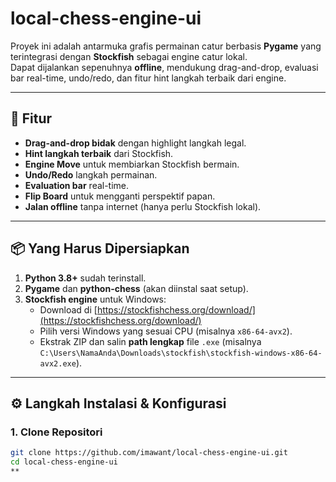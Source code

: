 # local-chess-engine-ui

Proyek ini adalah antarmuka grafis permainan catur berbasis **Pygame** yang terintegrasi dengan **Stockfish** sebagai engine catur lokal.  
Dapat dijalankan sepenuhnya **offline**, mendukung drag-and-drop, evaluasi bar real-time, undo/redo, dan fitur hint langkah terbaik dari engine.

---

## 🎯 Fitur
- **Drag-and-drop bidak** dengan highlight langkah legal.
- **Hint langkah terbaik** dari Stockfish.
- **Engine Move** untuk membiarkan Stockfish bermain.
- **Undo/Redo** langkah permainan.
- **Evaluation bar** real-time.
- **Flip Board** untuk mengganti perspektif papan.
- **Jalan offline** tanpa internet (hanya perlu Stockfish lokal).

---

## 📦 Yang Harus Dipersiapkan
1. **Python 3.8+** sudah terinstall.
2. **Pygame** dan **python-chess** (akan diinstal saat setup).
3. **Stockfish engine** untuk Windows:
   - Download di [https://stockfishchess.org/download/](https://stockfishchess.org/download/)
   - Pilih versi Windows yang sesuai CPU (misalnya `x86-64-avx2`).
   - Ekstrak ZIP dan salin **path lengkap** file `.exe` (misalnya  
     `C:\Users\NamaAnda\Downloads\stockfish\stockfish-windows-x86-64-avx2.exe`).

---

## ⚙️ Langkah Instalasi & Konfigurasi

### 1. Clone Repositori
```bash
git clone https://github.com/imawant/local-chess-engine-ui.git
cd local-chess-engine-ui
**
